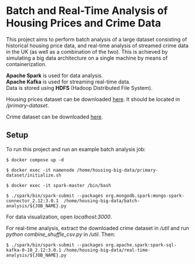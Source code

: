 ﻿# Batch and Real-Time Analysis of Housing Prices and Crime Data
This project aims to perform batch analysis of a large dataset consisting of historical housing price data, and real-time analysis of streamed crime data in the UK (as well as a combination of the two). This is achieved by simulating a big data architecture on a single machine by means of containerization.

**Apache Spark** is used for data analysis.<br>
**Apache Kafka** is used for streaming real-time data.<br>
Data is stored using **HDFS** (Hadoop Distributed File System).

Housing prices dataset can be downloaded [here](https://www.gov.uk/government/statistical-data-sets/price-paid-data-downloads). It should be located in _/primary-dataset_.

Crime dataset can be downloaded [here](https://data.police.uk/data/archive/2013-12.zip).

## Setup
To run this project and run an example batch analysis job:

```
$ docker compose up -d

$ docker exec -it namenode /home/housing-big-data/primary-dataset/initialize.sh

$ docker exec -it spark-master /bin/bash

$ ./spark/bin/spark-submit --packages org.mongodb.spark:mongo-spark-connector_2.12:3.0.1  /home/housing-big-data/batch-analysis/${JOB_NAME}.py
```

For data visualization, open _localhost:3000_.

For real-time analysis, extract the downloaded crime dataset in _/util_ and run _python combine_shuffle_csv.py_ in _/util_. Then:

```
$ ./spark/bin/spark-submit --packages org.apache.spark:spark-sql-kafka-0-10_2.12:3.0.1 /home/housing-big-data/real-time-analysis/${JOB_NAME}.py
```
